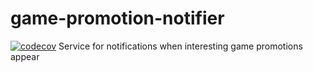 # game-promotion-notifier
[![codecov](https://codecov.io/gh/mkrzywanski/game-promotion-notifier/branch/main/graph/badge.svg?token=lIFo2JAzb0)](https://codecov.io/gh/mkrzywanski/game-promotion-notifier)
Service for notifications when interesting game promotions appear
